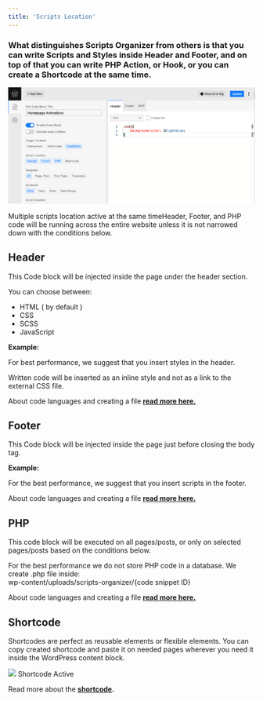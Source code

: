```yaml
---
title: 'Scripts Location'
---
```


### What distinguishes Scripts Organizer from others is that you can write Scripts and Styles inside Header and Footer, and on top of that you can write PHP Action, or Hook, or you can create a Shortcode at the same time. 

![](/wp-content/uploads/2021/11/Screenshot-2021-11-09-at-12.35.27-800x376.png)

Multiple scripts location active at the same time</figcaption></figure>Header, Footer, and PHP code will be running across the entire website unless it is not narrowed down with the conditions below.

## Header

This Code block will be injected inside the page under the header section.

You can choose between:

- HTML ( by default )
- CSS
- SCSS
- JavaScript

**Example:**

For best performance, we suggest that you insert styles in the header.

Written code will be inserted as an inline style and not as a link to the external CSS file.

About code languages and creating a file [**read more here.**](https://docs.dplugins.com/scripts-organizer/generate-css-and-js-as-a-files/)

## Footer

This Code block will be injected inside the page just before closing the body tag.

**Example:**

For the best performance, we suggest that you insert scripts in the footer.

About code languages and creating a file [**read more here.**](https://docs.dplugins.com/scripts-organizer/generate-css-and-js-as-a-files/)

## PHP

This code block will be executed on all pages/posts, or only on selected pages/posts based on the conditions below.

For the best performance we do not store PHP code in a database. We create .php file inside:  
wp-content/uploads/scripts-organizer/{code snippet ID}

About code languages and creating a file [**read more here.**](https://docs.dplugins.com/scripts-organizer/generate-css-and-js-as-a-files/)

## Shortcode

Shortcodes are perfect as reusable elements or flexible elements. You can copy created shortcode and paste it on needed pages wherever you need it inside the WordPress content block.

![](https://docs.dplugins.com/wp-content/uploads/2021/11/Screenshot-2021-11-09-at-12.59.31-800x400.png)
Shortcode Active

Read more about the **[shortcode](https://docs.dplugins.com/docs/scripts-organizer/shortcode/).**